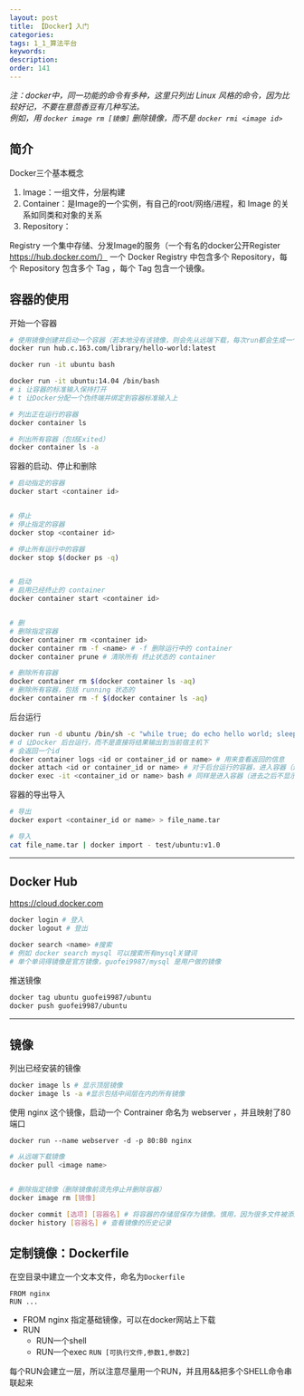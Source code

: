```yaml
---
layout: post
title: 【Docker】入门
categories:
tags: 1_1_算法平台
keywords:
description:
order: 141
---
```


*注：docker中，同一功能的命令有多种，这里只列出 Linux 风格的命令，因为比较好记，不要在意茴香豆有几种写法。  
例如，用 `docker image rm [镜像]` 删除镜像，而不是 `docker rmi <image id>`*  

## 简介
Docker三个基本概念  
1. Image：一组文件，分层构建
2. Container：是Image的一个实例，有自己的root/网络/进程，和 Image 的关系如同类和对象的关系
3. Repository：


Registry 一个集中存储、分发Image的服务（一个有名的docker公开Register https://hub.docker.com/）
一个 Docker Registry  中包含多个 Repository，每个 Repository 包含多个 Tag ，每个 Tag 包含一个镜像。  

## 容器的使用

开始一个容器
```bash
# 使用镜像创建并启动一个容器（若本地没有该镜像，则会先从远端下载，每次run都会生成一个容器）
docker run hub.c.163.com/library/hello-world:latest

docker run -it ubuntu bash

docker run -it ubuntu:14.04 /bin/bash
# i 让容器的标准输入保持打开
# t 让Docker分配一个伪终端并绑定到容器标准输入上

# 列出正在运行的容器
docker container ls

# 列出所有容器（包括Exited）
docker container ls -a
```



容器的启动、停止和删除
```bash
# 启动指定的容器
docker start <container id>


# 停止
# 停止指定的容器
docker stop <container id>

# 停止所有运行中的容器
docker stop $(docker ps -q)


# 启动
# 启用已经终止的 container
docker container start <container id>


# 删
# 删除指定容器
docker container rm <container id>
docker container rm -f <name> # -f 删除运行中的 container
docker container prune # 清除所有 终止状态的 container

# 删除所有容器
docker container rm $(docker container ls -aq)
# 删除所有容器，包括 running 状态的
docker container rm -f $(docker container ls -aq)
```

后台运行
```bash
docker run -d ubuntu /bin/sh -c "while true; do echo hello world; sleep 1; done"
# d 让Docker 后台运行，而不是直接将结果输出到当前宿主机下
# 会返回一个id
docker container logs <id or container_id or name> # 用来查看返回的信息
docker attach <id or container_id or name> # 对于后台运行的容器，进入容器（进去之后还在print）
docker exec -it <container_id or name> bash # 同样是进入容器（进去之后不显示print的内容，但后台还是一直在print）
```

容器的导出导入
```bash
# 导出
docker export <container_id or name> > file_name.tar

# 导入
cat file_name.tar | docker import - test/ubuntu:v1.0
```

-------------------------------------
## Docker Hub
https://cloud.docker.com

```bash
docker login # 登入
docker logout # 登出

docker search <name> #搜索
# 例如 docker search mysql 可以搜索所有mysql关键词
# 单个单词得镜像是官方镜像，guofei9987/mysql 是用户做的镜像
```

推送镜像
```bash
docker tag ubuntu guofei9987/ubuntu
docker push guofei9987/ubuntu


```
-------------------------------------
## 镜像
列出已经安装的镜像
```bash
docker image ls # 显示顶层镜像
docker image ls -a #显示包括中间层在内的所有镜像
```

使用 nginx 这个镜像，启动一个 Contrainer 命名为 webserver ，并且映射了80端口  
```
docker run --name webserver -d -p 80:80 nginx
```


```bash
# 从远端下载镜像
docker pull <image name>


# 删除指定镜像（删除镜像前须先停止并删除容器）
docker image rm [镜像]
```

```bash
docker commit [选项] [容器名] # 将容器的存储层保存为镜像。慎用，因为很多文件被添加进来，导致镜像极为臃肿
docker history [容器名] # 查看镜像的历史记录
```

## 定制镜像：Dockerfile
在空目录中建立一个文本文件，命名为`Dockerfile`
```
FROM nginx
RUN ...
```
- FROM nginx 指定基础镜像，可以在docker网站上下载
- RUN
    - RUN一个shell
    - RUN一个exec `RUN [可执行文件,参数1,参数2]`


每个RUN会建立一层，所以注意尽量用一个RUN，并且用&&把多个SHELL命令串联起来
